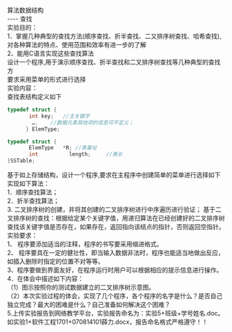算法数据结构      
                         ---- 查找  
实验目的：  
1．掌握几种典型的查找方法(顺序查找、折半查找、二又排序树查找、哈希查找),对各种算法的特点、使用范围和效率有进一步的了解  
2、能用C语言实现这些查找算法  
设计一个程序,用于演示顺序查找、折半查找和二叉排序树查找等几种典型的查找方  
要求采用菜单的形式进行选择  
实验内容：  
   查找表结构定义如下  
   ```c++
typedef struct {
          int key;   //主关键字
           ….    //数据元素其他项的信息可不定义；
         } ElemType;

typedef struct {
          ElemType   *R; //表基址
          int          length;     //表长
}SSTable;
```
基于如上存储结构，设计一个程序,要求在主程序中创建简单的菜单进行选择如下实现如下算法：  
1．顺序查找算法；  
2．折半查找算法；  
3. 二叉排序树的创建，并将其创建的二叉排序树进行中序遍历进行验证； 基于二叉排序树的查找：根据给定某个关键字值，用递归算法在已经创建好的二叉排序树查找该关键字值是否存在，如果存在，返回指向该结点的指针，否则返回空指针。  
	实验要求：  
1、 程序要添加适当的注释，程序的书写要采用缩进格式。  
2、 程序要具在一定的健壮性，即当输入数据非法时，程序也能适当地做出反应，如插入删除时指定的位置不对等等。  
3、程序要做到界面友好，在程序运行时用户可以根据相应的提示信息进行操作。  
4．在体会中描述如下内容：  
（1）图示按照你的测试数据建立的二叉排序树示意图。  
（2）本次实验过程的体会，实现了几个程序，各个程序的名字是什么？是否自己独立完成？最大的困难是什么？自己准备如何解决这个困难？  
5.上传实验报告到网络教学平台，实验报告命名为：实验5+班级+学号姓名.doc。如实验1+软件工程1701+070814101薛力.docx，报告命名格式严格遵守！！  

